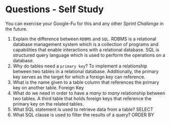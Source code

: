 # Questions - Self Study

You can exercise your Google-Fu for this and any other _Sprint Challenge_ in the future.

1.  Explain the difference between `RDBMS` and `SQL`.
    RDBMS is a relational database management system which is a collection of programs and capabilities that enable interactions with a relational database. SQL is structured query language which is used to perform the operations on a database.
2.  Why do tables need a `primary key`?
    To implement a relationship between two tables in a relational database. Additionally, the primary key serves as the target for which a foreign key can reference.
3.  What is the name given to a table column that references the            primary key on another table.
    Foreign Key
4.  What do we need in order to have a _many to many_ relationship between two
    tables.
    A third table that holds foreign keys that reference the primary key on the related tables.
5.  What SQL statement is used to retrieve data from a table?
    SELECT
6.  What SQL clause is used to filter the results of a query?
    ORDER BY
